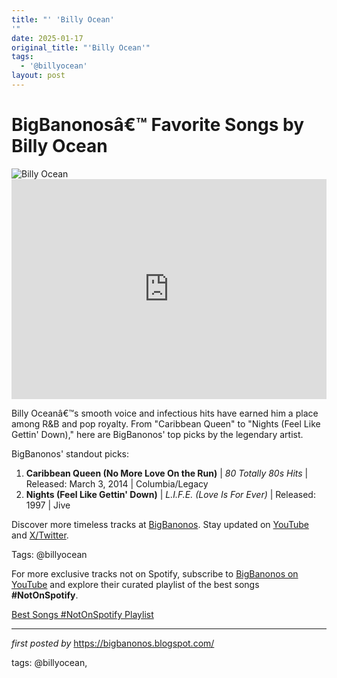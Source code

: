 ```yaml
---
title: "' 'Billy Ocean'
'"
date: 2025-01-17
original_title: "'Billy Ocean'"
tags:
  - '@billyocean'
layout: post
---
```

<!-- Title of the Post -->
<h1 >BigBanonosâ€™ Favorite Songs by Billy Ocean</h1> <!-- Featured Image -->
<div > <img src="https://i.scdn.co/image/ab67616d0000b27389ec8c852dee33fe4b50bec5" alt="Billy Ocean">
</div> <!-- Spotify Embed -->
<div > <iframe src="https://open.spotify.com/embed/playlist/4T6xf6CRzICupnVW5G0VYC?utm_source=generator" width="100%" height="352" frameBorder="0" allowfullscreen="" allow="autoplay; clipboard-write; encrypted-media; fullscreen; picture-in-picture" loading="lazy"></iframe>
</div> <!-- Introductory Text -->
<p >Billy Oceanâ€™s smooth voice and infectious hits have earned him a place among R&B and pop royalty. From "Caribbean Queen" to "Nights (Feel Like Gettin' Down)," here are BigBanonos' top picks by the legendary artist.</p> <!-- Song Highlights -->
<div > <p>BigBanonos' standout picks:</p> <ol> <li><strong>Caribbean Queen (No More Love On the Run)</strong> | <em>80 Totally 80s Hits</em> | Released: March 3, 2014 | Columbia/Legacy</li> <li><strong>Nights (Feel Like Gettin' Down)</strong> | <em>L.I.F.E. (Love Is For Ever)</em> | Released: 1997 | Jive</li> </ol>
</div> <!-- Footer Links -->
<div > <p>Discover more timeless tracks at <a href="https://bigbanonos.blogspot.com/" target="_blank">BigBanonos</a>. Stay updated on <a href="https://www.youtube.com/@BigBanonos" target="_blank">YouTube</a> and <a href="https://x.com/bigbanonos" target="_blank">X/Twitter</a>.</p>
</div> <!-- Tags -->
<p >Tags: @billyocean</p>

<!--Subscribe and Playlist Links-->
<div>
    <p>For more exclusive tracks not on Spotify, subscribe to <a href="https://www.youtube.com/@BigBanonos" target="_blank">BigBanonos on YouTube</a> and explore their curated playlist of the best songs <strong>#NotOnSpotify</strong>.</p>
    <p><a href="https://www.youtube.com/playlist?list=PLtuNtuTatqI0kFahUCbtbfenC_ET5O_tr" target="_blank">Best Songs #NotOnSpotify Playlist<br /></a></p></div>

<hr />

<p><em>first posted by</em> <a href="https://bigbanonos.blogspot.com/" rel="noopener" target="_new">https://bigbanonos.blogspot.com/</a></p>

<p>tags: @billyocean,</p>
